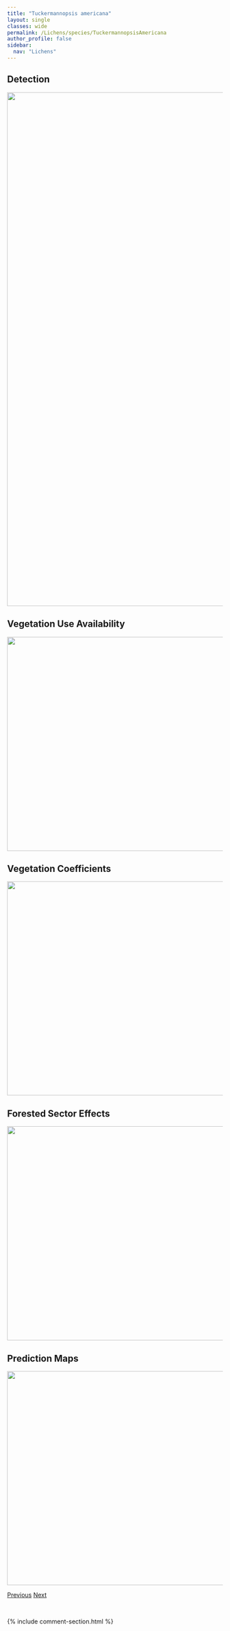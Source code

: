 ```yaml
---
title: "Tuckermannopsis americana"
layout: single
classes: wide
permalink: /Lichens/species/TuckermannopsisAmericana
author_profile: false
sidebar:
  nav: "Lichens"
---
```


<h2>Detection</h2>

<a href="https://drive.google.com/uc?export=view&id=1TIqdwUJnqJ-rrUFh5K9ylJT1hcjiJFUI">
<img src="https://drive.google.com/uc?export=view&id=1TIqdwUJnqJ-rrUFh5K9ylJT1hcjiJFUI" height = "1200" width = "800">
</a>


<h2>Vegetation Use Availability</h2>

<a href="https://drive.google.com/uc?export=view&id=1fSdX7JRViovdgiCIQEsJyMnwavz9Ogx_">
<img src="https://drive.google.com/uc?export=view&id=1fSdX7JRViovdgiCIQEsJyMnwavz9Ogx_" height = "500" width = "1000">
</a>


<h2>Vegetation Coefficients</h2>

<a href="https://drive.google.com/uc?export=view&id=14Mx0h4Hv3mVRzq6zCOYoMoMddmj5CNtX">
<img src="https://drive.google.com/uc?export=view&id=14Mx0h4Hv3mVRzq6zCOYoMoMddmj5CNtX" height = "500" width = "1000">
</a>


<h2>Forested Sector Effects</h2>

<a href="https://drive.google.com/uc?export=view&id=1QrSFHLYPnpDxnffIkNgJS6WaSoZPdUtI">
<img src="https://drive.google.com/uc?export=view&id=1QrSFHLYPnpDxnffIkNgJS6WaSoZPdUtI" height = "500" width = "1000">
</a>


<h2>Prediction Maps</h2>

<a href="https://drive.google.com/uc?export=view&id=1gAQFuOxezhRkj8wKfNCBvqMVXcpGYdO4">
<img src="https://drive.google.com/uc?export=view&id=1gAQFuOxezhRkj8wKfNCBvqMVXcpGYdO4" height = "500" width = "1000">
</a>


<a href="/DevelopmentWebsite/Lichens/species/TuckermanellaCfFendleri" class="pagination--pager" title="Tuckermanella cf. fendleri">Previous</a> <a href="/DevelopmentWebsite/Lichens/species/TuckermannopsisChlorophylla" class="pagination--pager" title="Tuckermannopsis chlorophylla">Next</a>

<p>&nbsp;</p>

{% include comment-section.html %}
